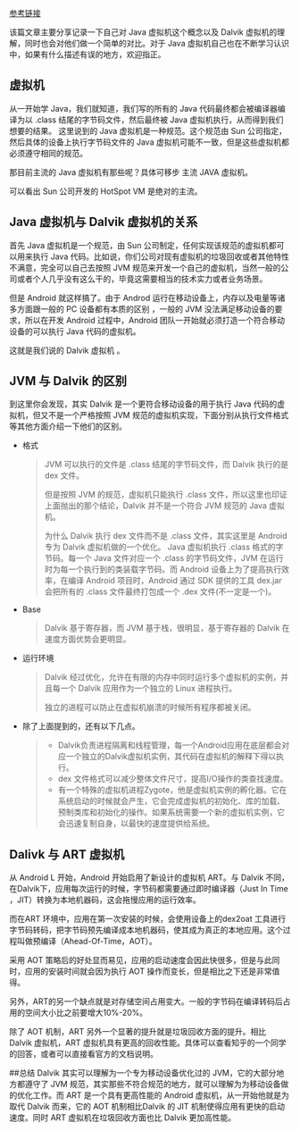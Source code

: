 [参考链接](https://gudong.name/2017/04/14/jvm_vs_dalvik.html)

该篇文章主要分享记录一下自己对 Java 虚拟机这个概念以及 Dalvik 虚拟机的理解，同时也会对他们做一个简单的对比。对于 Java 虚拟机自己也在不断学习认识中，如果有什么描述有误的地方，欢迎指正。

## 虚拟机
从一开始学 Java，我们就知道，我们写的所有的 Java 代码最终都会被编译器编译为以 .class 结尾的字节码文件，然后最终被 Java 虚拟机执行，从而得到我们想要的结果。 这里说到的 Java 虚拟机是一种规范。这个规范由 Sun 公司指定，然后具体的设备上执行字节码文件的 Java 虚拟机可能不一致，但是这些虚拟机都必须遵守相同的规范。

那目前主流的 Java 虚拟机有那些呢？具体可移步 主流 JAVA 虚拟机。

可以看出 Sun 公司开发的 HotSpot VM 是绝对的主流。

## Java 虚拟机与 Dalvik 虚拟机的关系
首先 Java 虚拟机是一个规范，由 Sun 公司制定，任何实现该规范的虚拟机都可以用来执行 Java 代码。比如说，你们公司对现有虚拟机的垃圾回收或者其他特性不满意，完全可以自己去按照 JVM 规范来开发一个自己的虚拟机，当然一般的公司或者个人几乎没有这么干的，毕竟这需要相当的技术实力或者业务场景。

但是 Android 就这样搞了。由于 Androd 运行在移动设备上，内存以及电量等诸多方面跟一般的 PC 设备都有本质的区别 ，一般的 JVM 没法满足移动设备的要求，所以在开发 Android 过程中，Android 团队一开始就必须打造一个符合移动设备的可以执行 Java 代码的虚拟机。

这就是我们说的 Dalvik 虚拟机 。

## JVM 与 Dalvik 的区别
到这里你会发现，其实 Dalvik 是一个更符合移动设备的用于执行 Java 代码的虚拟机，但又不是一个严格按照 JVM 规范的虚拟机实现，下面分别从执行文件格式等其他方面介绍一下他们的区别。

- 格式
    > JVM 可以执行的文件是 .class 结尾的字节码文件，而 Dalvik 执行的是 dex 文件。
    >
    > 但是按照 JVM 的规范，虚拟机只能执行 .class 文件，所以这里也印证上面抛出的那个结论，Dalvik 并不是一个符合 JVM 规范的 Java 虚拟机。
    >
    >为什么 Dalvik 执行 dex 文件而不是 .class 文件，其实这里是 Android 专为 Dalvik 虚拟机做的一个优化。
    >Java 虚拟机执行 .class 格式的字节码。每一个 Java 文件对应一个 .class 的字节码文件，JVM 在运行时为每一个执行到的类装载字节码。而 Android 设备上为了提高执行效率，在编译 Android 项目时，Android 通过 SDK 提供的工具 dex.jar 会把所有的 .class 文件最终打包成一个 .dex 文件(不一定是一个)。
  

- Base
    > Dalvik 基于寄存器，而 JVM 基于栈，很明显，基于寄存器的 Dalvik 在速度方面优势会更明显。

- 运行环境
    >Dalvik 经过优化，允许在有限的内存中同时运行多个虚拟机的实例，并且每一个 Dalvik 应用作为一个独立的 Linux 进程执行。
    >
    >独立的进程可以防止在虚拟机崩溃的时候所有程序都被关闭。

- 除了上面提到的，还有以下几点。

    >- Dalvik负责进程隔离和线程管理，每一个Android应用在底层都会对应一个独立的Dalvik虚拟机实例，其代码在虚拟机的解释下得以执行。
    >- dex 文件格式可以减少整体文件尺寸，提高I/O操作的类查找速度。
    >- 有一个特殊的虚拟机进程Zygote，他是虚拟机实例的孵化器。它在系统启动的时候就会产生，它会完成虚拟机的初始化、库的加载、预制类库和初始化的操作。如果系统需要一个新的虚拟机实例，它会迅速复制自身，以最快的速度提供给系统。

## Dalivk 与 ART 虚拟机
从 Android L 开始，Android 开始启用了新设计的虚拟机 ART。与 Dalvik 不同，在Dalvik下，应用每次运行的时候，字节码都需要通过即时编译器（Just In Time ，JIT）转换为本地机器码，这会拖慢应用的运行效率。

而在ART 环境中，应用在第一次安装的时候，会使用设备上的dex2oat 工具进行字节码转码，把字节码预先编译成本地机器码，使其成为真正的本地应用。这个过程叫做预编译（Ahead-Of-Time，AOT）。

采用 AOT 策略后的好处显而易见，应用的启动速度会因此快很多，但是与此同时，应用的安装时间就会因为执行 AOT 操作而变长，但是相比之下还是非常值得。

另外，ART的另一个缺点就是对存储空间占用变大。一般的字节码在编译转码后占用的空间大小比之前要增大10%-20%。

除了 AOT 机制，ART 另外一个显著的提升就是垃圾回收方面的提升。相比 Dalvik 虚拟机，ART 虚拟机具有更高的回收性能。具体可以查看知乎的一个同学的回答，或者可以直接看官方的文档说明。

##总结
Dalvik 其实可以理解为一个专为移动设备优化过的 JVM，它的大部分地方都遵守了 JVM 规范，其实那些不符合规范的地方，就可以理解为为移动设备做的优化工作。而 ART 是一个具有更高性能的 Android 虚拟机，从一开始他就是为取代 Dalvik 而来，它的 AOT 机制相比Dalvik 的 JIT 机制使得应用有更快的启动速度。同时 ART 虚拟机在垃圾回收方面也比 Dalvik 更加高性能。